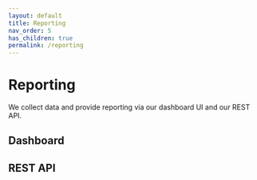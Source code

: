```yaml
---
layout: default
title: Reporting
nav_order: 5
has_children: true
permalink: /reporting
---
```


# Reporting

We collect data and provide reporting via our dashboard UI and our REST API.

## Dashboard

## REST API



